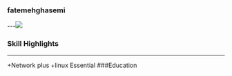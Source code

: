 ### fatemehghasemi
---<img src="20200930_130558.jpg">
### Skill Highlights
---
+Network plus 
+linux Essential
###Education
